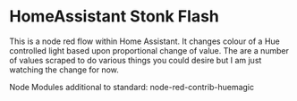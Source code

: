# HomeAssistant Stonk Flash
This is a node red flow within Home Assistant.
It changes colour of a Hue controlled light based upon proportional change of value.
The are a number of values scraped to do various things you could desire but I am just watching the change for now.

Node Modules additional to standard:
node-red-contrib-huemagic
